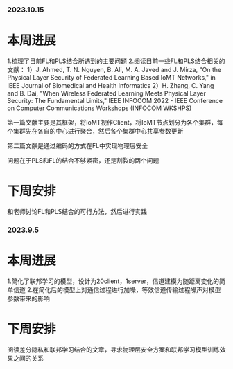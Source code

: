 ### 2023.10.15
# 本周进展
1.梳理了目前FL和PLS结合所遇到的主要问题
2.阅读目前一些FL和PLS结合相关的文献：
1）J. Ahmed, T. N. Nguyen, B. Ali, M. A. Javed and J. Mirza, "On the Physical Layer Security of Federated Learning Based IoMT Networks," in IEEE Journal of Biomedical and Health Informatics
2）H. Zhang, C. Yang and B. Dai, "When Wireless Federated Learning Meets Physical Layer Security: The Fundamental Limits," IEEE INFOCOM 2022 - IEEE Conference on Computer Communications Workshops (INFOCOM WKSHPS)

第一篇文献主要是其框架，将IoMT视作Client，将IoMT节点划分为各个集群，每个集群先在各自的中心进行聚合，然后各个集群中心共享参数更新

第二篇文献是通过编码的方式在FL中实现物理层安全

问题在于PLS和FL的结合不够紧密，还是割裂的两个问题
# 下周安排
和老师讨论FL和PLS结合的可行方法，然后进行实践

### 2023.9.5
# 本周进展
1.简化了联邦学习的模型，设计为20client，1server，信道建模为随距离变化的简单信道
2.在简化后的模型上对通信过程进行加噪，等效信道传输过程噪声对模型参数带来的影响
# 下周安排
阅读差分隐私和联邦学习结合的文章，寻求物理层安全方案和联邦学习模型训练效果之间的关系
